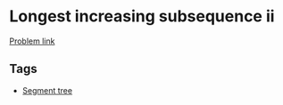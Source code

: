 # Longest increasing subsequence ii

[Problem link](https://leetcode.com/problems/longest-increasing-subsequence-ii/)

## Tags

* [Segment tree](/README.md#Segment_tree)
